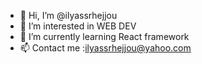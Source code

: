 - 👋 Hi, I’m @ilyassrhejjou
- 👀 I’m interested in WEB DEV
- 🌱 I’m currently learning React framework
- 📫 Contact me :ilyassrhejjou@yahoo.com
